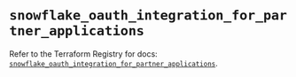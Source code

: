 # `snowflake_oauth_integration_for_partner_applications`

Refer to the Terraform Registry for docs: [`snowflake_oauth_integration_for_partner_applications`](https://registry.terraform.io/providers/snowflakedb/snowflake/2.1.0/docs/resources/oauth_integration_for_partner_applications).
